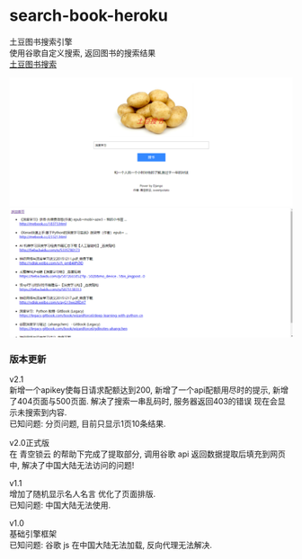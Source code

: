 # search-book-heroku
土豆图书搜索引擎<br>
使用谷歌自定义搜索, 返回图书的搜索结果<br>
<a href="https://search-books.herokuapp.com/">土豆图书搜索</a>


![搜索引擎](https://raw.githubusercontent.com/justsweetpotato/makedown-img-store/master/search/10.png)
![搜索结果](https://raw.githubusercontent.com/justsweetpotato/makedown-img-store/master/search/11.png)



### 版本更新
v2.1<br>
新增一个apikey使每日请求配额达到200, 新增了一个api配额用尽时的提示, 新增了404页面与500页面. 解决了搜索一串乱码时, 服务器返回403的错误 现在会显示未搜索到内容.<br>
已知问题: 分页问题, 目前只显示1页10条结果.

v2.0正式版<br>
在 青空锁云 的帮助下完成了提取部分, 调用谷歌 api 返回数据提取后填充到网页中, 解决了中国大陆无法访问的问题!

v1.1<br>
增加了随机显示名人名言 优化了页面排版.<br>
已知问题: 中国大陆无法使用.

v1.0<br>
基础引擎框架<br>
已知问题: 谷歌 js 在中国大陆无法加载, 反向代理无法解决.<br>



